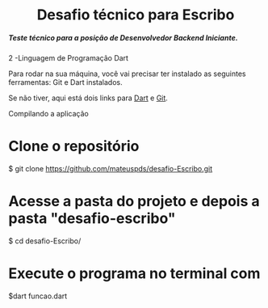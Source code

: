 <h1 align="center"> Desafio técnico para Escribo </h1>

<h5>Teste técnico para a posição de Desenvolvedor Backend Iniciante.</h5>

<p>2 -Linguagem de Programação Dart</p>
Para rodar na sua máquina, você vai precisar ter instalado as seguintes ferramentas: Git e Dart instalados.

<p>Se não tiver, aqui está dois links para <a href="https://dart.dev/get-dart">Dart</a> e <a href="https://git-scm.com/downloads">Git</a>.</p>


Compilando  a aplicação
# Clone o repositório
$ git clone https://github.com/mateuspds/desafio-Escribo.git

# Acesse a pasta do projeto e depois a pasta "desafio-escribo"
$ cd desafio-Escribo/

# Execute o programa no terminal com 
$dart funcao.dart 

